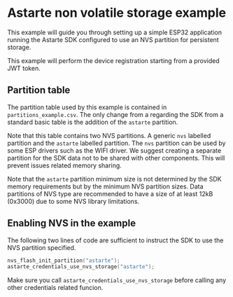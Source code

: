 <!---
  Copyright 2023 SECO Mind Srl

  SPDX-License-Identifier: LGPL-2.1-or-later OR Apache-2.0
-->

# Astarte non volatile storage example

This example will guide you through setting up a simple ESP32 application running the Astarte SDK
configured to use an NVS partition for persistent storage.

This example will perform the device registration starting from a provided JWT token.

## Partition table

The partition table used by this example is contained in `partitions_example.csv`.
The only change from a regarding the SDK from a standard basic table is the addition of the
`astarte` partition.

Note that this table contains two NVS partitions. A generic `nvs` labelled partition and
the `astarte` labelled partition. The `nvs` partition can be used by some ESP drivers such as the
WIFI driver. We suggest creating a separate partition for the SDK data not to be shared with other
components. This will prevent issues related memory sharing.

Note that the `astarte` partition minimum size is not determined by the SDK memory requirements
but by the minimum NVS partition sizes. Data partitions of NVS type are recommended to have a size
of at least 12kB (0x3000) due to some NVS library limitations.

## Enabling NVS in the example

The following two lines of code are sufficient to instruct the SDK to use the NVS partition
specified.
```C
nvs_flash_init_partition("astarte");
astarte_credentials_use_nvs_storage("astarte");
```
Make sure you call `astarte_credentials_use_nvs_storage` before calling any other credentials
related funcion.
